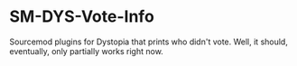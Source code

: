 # SM-DYS-Vote-Info
Sourcemod plugins for Dystopia that prints who didn't vote.
Well, it should, eventually, only partially works right now.

